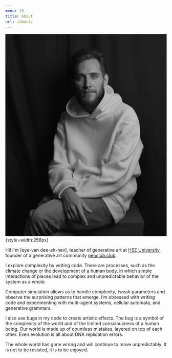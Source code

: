 ```yaml
---
menu: 10
title: About
url: /about/
---
```



![](/assets/media/photo.jpg){style=width:256px}

Hi! I'm [eye-van dee-ah-nev], teacher of generative art at [HSE University](https://www.hse.ru/en/), founder of a generative art community [genclub.club](https://genclub.club/).

I explore complexity by writing code. There are processes, such as the climate change or the development of a human body, in which simple interactions of pieces lead to complex and unpredictable behavior of the system as a whole.

Computer simulation allows us to handle complexity, tweak parameters and observe the surprising patterns that emerge. I’m obsessed with writing code and experimenting with multi-agent systems, cellular automata, and generative grammars.

I also use bugs in my code to create artistic effects. The bug is a symbol of the complexity of the world and of the limited consciousness of a human being. Our world is made up of countless mistakes, layered on top of each other. Even evolution is all about DNA replication errors.

The whole world has gone wrong and will continue to move unpredictably. It is not to be resisted, it is to be enjoyed.
